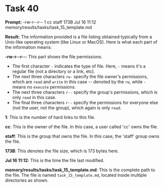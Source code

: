 # Task 40

**Prompt:** -rw-r--r--  1 cc  staff   173B Jul 16 11:12 memory/results/tasks/task_15_template.md

**Result:**
The information provided is a file listing obtained typically from a Unix-like operating system (like Linux or MacOS). Here is what each part of the information means:

**-rw-r--r--**: This part shows the file permissions.

- The first character `-` indicates the type of file. Here, `-` means it's a regular file (not a directory or a link, etc).
- The next three characters `rw-` specify the file owner's permissions, which are `read` and `write` in this case -- denoted by the `rw`, while `-` means no `execute` permissions.
- The next three characters `r--` specify the group's permissions, which is only `read` in this case.
- The final three characters `r--` specify the permissions for everyone else (not the user, not the group), which again is only `read`.

**1**: This is the number of hard links to this file.

**cc**: This is the owner of the file. In this case, a user called 'cc' owns the file.

**staff**: This is the group that owns the file. In this case, the 'staff' group owns the file.

**173B**: This denotes the file size, which is 173 bytes here.

**Jul 16 11:12**: This is the time the file last modified.

**memory/results/tasks/task_15_template.md**: This is the complete path to the file. The file is named `task_15_template.md`, located inside multiple directories as shown.
